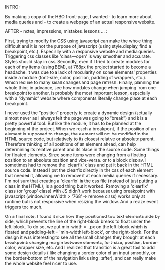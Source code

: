 INTRO:

By making a copy of the HBO front-page, I wanted - to learn more about media queries and - to create a webpage of an actual responsive website.

AFTER - notes, impressions, mistakes, lessons ... :

First, trying to modify the CSS using javascript can make the whole thing difficult and it is not the purpose of javascript (using style.display, find a breakpoint, etc.). Especially with a responsive website and media queries. Triggering css classes like 'class—open' is way smoother and accurate.
Styles should stay in css.
Secondly, even if I tried to create modules for each of my items (using BEM), at 768px the project started to become a headache. It was due to a lack of modularity on some elements' properties inside a module (font-size, color, position, padding of wrappers, etc.). Which led me to many small changes and page refresh.
Finally, planning the whole thing in advance, see how modules change when jumping from one breakpoint to another, is probably the most important lesson, especially with a “dynamic” website where components literally change place at each breakpoint.

I never used the “position” property to create a dynamic design (actually almost never as I always felt the page was going to “break”) and it is a pretty powerful tool.
But like the module, it has to be planned at the beginning of the project.
When we reach a breakpoint, if the position of an element is supposed to change, the element will not be modified in the HTML source code, but relatively to its closest relative or absolute parent. Therefore thinking of all positions of an element ahead, can help determining its relative parent and its place in the source code.
Same things for floated elements. Since some items were changing from a floating position to an absolute position and vice-versa, or to a block display, I sometimes had to remove the 'clearfix' class and put it back in the HTML source code.
Instead I put the clearfix directly in the css of each element that needed it, allowing me to remove it at each media queries if necessary. I'm not sure that creating a 'clearfix' in the css file (instead of just putting a class in the HTML), is a good thing but it worked.
Removing a 'clearfix' class (or 'group' class) with JS didn't work because using breakpoint with javascript (window.innerWidth > '768' => remove class) works only at runtime but is not responsive when resizing the window. And a resize event triggers too much.

On a final note, I found it nice how they positioned two text elements side by side, which prevents the line of the right-block breaks to float under the left-block. To do so, we put min-width = ..px on the left-block which is floated and padding-left = 'min-width left-block', on the right-block.
For the design it was interesting to see all the small changes they brought at each breakpoint: changing margin between elements, font-size, position, border-color, wrapper size, etc.
And I realized that transition is a great tool to add some design details ( like changing a border color of an input smoothly, or the border-bottom of the navigation link using ::after), and can really make the whole website feel nicer to use.  
